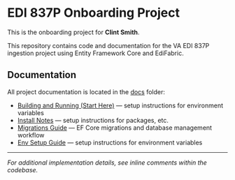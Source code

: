 # EDI 837P Onboarding Project

This is the onboarding project for **Clint Smith**.  

This repository contains code and documentation for the VA EDI 837P ingestion project using Entity Framework Core and EdiFabric.

## Documentation

All project documentation is located in the [docs](./docs) folder:

- [Building and Running (Start Here)](./docs/env-setup.md) — setup instructions for environment variables
- [Install Notes](./docs/install-notes.md) — setup instructions for packages, etc.
- [Migrations Guide](./docs/migrations.md) — EF Core migrations and database management workflow
- [Env Setup Guide](./docs/env-setup.md) — setup instructions for environment variables

---

*For additional implementation details, see inline comments within the codebase.*
